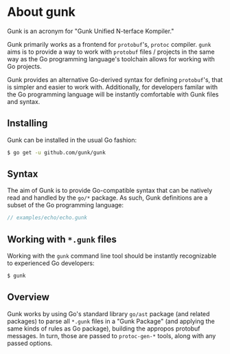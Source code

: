 # About gunk

Gunk is an acronym for "Gunk Unified N-terface Kompiler."

Gunk primarily works as a frontend for `protobuf`'s, `protoc` compiler. `gunk`
aims is to provide a way to work with `protobuf` files / projects in the same
way as the Go programming language's toolchain allows for working with Go
projects.

Gunk provides an alternative Go-derived syntax for defining `protobuf`'s, that
is simpler and easier to work with. Additionally, for developers familar with
the Go programming language will be instantly comfortable with Gunk files and
syntax.

## Installing

Gunk can be installed in the usual Go fashion:

```sh
$ go get -u github.com/gunk/gunk
```

## Syntax

The aim of Gunk is to provide Go-compatible syntax that can be natively read
and handled by the `go/*` package. As such, Gunk definitions are a subset of
the Go programming language:

```go
// examples/echo/echo.gunk
```

## Working with `*.gunk` files

Working with the `gunk` command line tool should be instantly recognizable to
experienced Go developers:

```sh
$ gunk
```

## Overview

Gunk works by using Go's standard library `go/ast` package (and related
packages) to parse all `*.gunk` files in a "Gunk Package" (and applying the
same kinds of rules as Go package), building the appropos protobuf messages. In
turn, those are passed to `protoc-gen-*` tools, along with any passed options.
